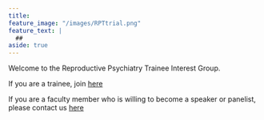 ```yaml
---
title: 
feature_image: "/images/RPTtrial.png"
feature_text: |
  ## 
aside: true
---
```


Welcome to the Reproductive Psychiatry Trainee Interest Group.

If you are a trainee, join [here](https://forms.gle/WAqAvHthLiXGC1zr7)

If you are a faculty member who is willing to become a speaker or panelist, please contact us [here](https://forms.gle/mjV2LdPSdfJSYZB38)
